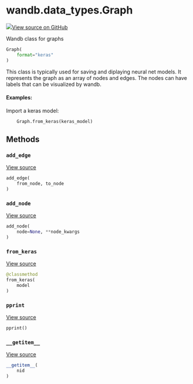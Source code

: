 # wandb.data\_types.Graph

[![](https://www.tensorflow.org/images/GitHub-Mark-32px.png)View source on GitHub](https://www.github.com/wandb/client/tree/v0.10.32/wandb/data_types.py#L1253-L1413)

Wandb class for graphs

```python
Graph(
    format="keras"
)
```

This class is typically used for saving and diplaying neural net models. It represents the graph as an array of nodes and edges. The nodes can have labels that can be visualized by wandb.

#### Examples:

Import a keras model:

```text
    Graph.from_keras(keras_model)
```

## Methods

### `add_edge` <a id="add_edge"></a>

[View source](https://www.github.com/wandb/client/tree/v0.10.32/wandb/data_types.py#L1339-L1343)

```python
add_edge(
    from_node, to_node
)
```

### `add_node` <a id="add_node"></a>

[View source](https://www.github.com/wandb/client/tree/v0.10.32/wandb/data_types.py#L1325-L1337)

```python
add_node(
    node=None, **node_kwargs
)
```

### `from_keras` <a id="from_keras"></a>

[View source](https://www.github.com/wandb/client/tree/v0.10.32/wandb/data_types.py#L1345-L1374)

```python
@classmethod
from_keras(
    model
)
```

### `pprint` <a id="pprint"></a>

[View source](https://www.github.com/wandb/client/tree/v0.10.32/wandb/data_types.py#L1319-L1323)

```python
pprint()
```

### `__getitem__` <a id="__getitem__"></a>

[View source](https://www.github.com/wandb/client/tree/v0.10.32/wandb/data_types.py#L1316-L1317)

```python
__getitem__(
    nid
)
```

